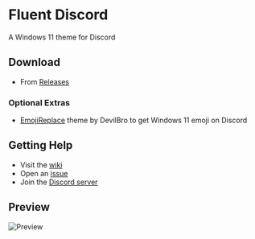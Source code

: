 # Fluent Discord
A Windows 11 theme for Discord

## Download
* From [Releases](https://github.com/TakosThings/Fluent-Discord/releases/latest)

### Optional Extras
* [EmojiReplace](https://betterdiscord.app/theme/EmojiReplace) theme by DevilBro to get Windows 11 emoji on Discord

## Getting Help
* Visit the [wiki](https://github.com/TakosThings/Fluent-Discord/wiki)
* Open an [issue](https://github.com/TakosThings/Fluent-Discord/issues)
* Join the [Discord server](https://discord.gg/ZYrCacRuez)

## Preview
![Preview](/images/ui-0.0.13.png)
